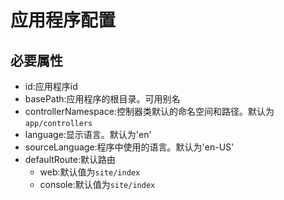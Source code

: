 # 应用程序配置

## 必要属性
* id:应用程序id
* basePath:应用程序的根目录。可用别名
* controllerNamespace:控制器类默认的命名空间和路径。默认为`app/controllers`
* language:显示语言。默认为'en'
* sourceLanguage:程序中使用的语言。默认为'en-US'
* defaultRoute:默认路由
    * web:默认值为`site/index`
    * console:默认值为`site/index`
